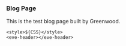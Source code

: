 ### Blog Page

This is the test blog page built by Greenwood.

```render
<style>${CSS}</style>
<eve-header></eve-header>
```